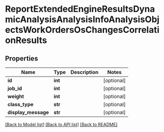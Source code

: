 # ReportExtendedEngineResultsDynamicAnalysisAnalysisInfoAnalysisObjectsWorkOrdersOsChangesCorrelationResults

## Properties
Name | Type | Description | Notes
------------ | ------------- | ------------- | -------------
**id** | **int** |  | [optional] 
**job_id** | **int** |  | [optional] 
**weight** | **int** |  | [optional] 
**class_type** | **str** |  | [optional] 
**display_message** | **str** |  | [optional] 

[[Back to Model list]](../README.md#documentation-for-models) [[Back to API list]](../README.md#documentation-for-api-endpoints) [[Back to README]](../README.md)


